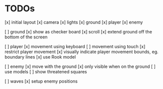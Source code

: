 # TODOs

[x] initial layout
  [x] camera
  [x] lights
  [x] ground
  [x] player
  [x] enemy

[ ] ground
  [x] show as checker board
  [x] scroll
  [x] extend ground off the bottom of the screen

[ ] player
  [x] movement using keyboard
  [ ] movement using touch
  [x] restrict player movement
  [x] visually indicate player movement bounds, eg. boundary lines
  [x] use Rook model

[ ] enemy
  [x] move with the ground
  [x] only visible when on the ground
  [ ] use models
  [ ] show threatened squares

[ ] waves
  [x] setup enemy positions
